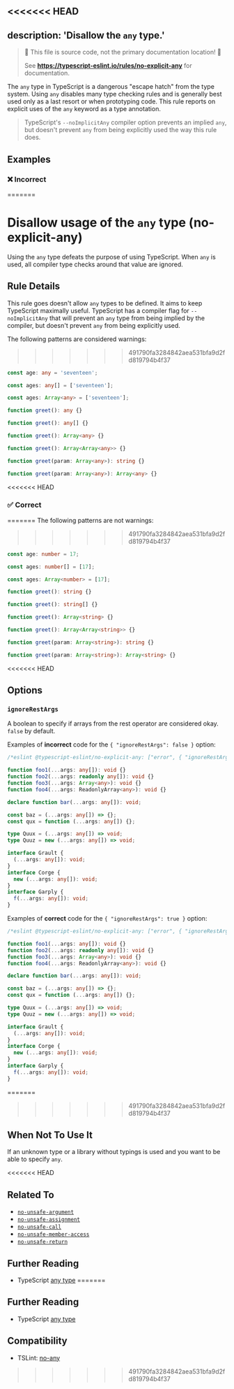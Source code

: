 <<<<<<< HEAD
---
description: 'Disallow the `any` type.'
---

> 🛑 This file is source code, not the primary documentation location! 🛑
>
> See **https://typescript-eslint.io/rules/no-explicit-any** for documentation.

The `any` type in TypeScript is a dangerous "escape hatch" from the type system.
Using `any` disables many type checking rules and is generally best used only as a last resort or when prototyping code.
This rule reports on explicit uses of the `any` keyword as a type annotation.

> TypeScript's `--noImplicitAny` compiler option prevents an implied `any`, but doesn't prevent `any` from being explicitly used the way this rule does.

## Examples

<!--tabs-->

### ❌ Incorrect
=======
# Disallow usage of the `any` type (no-explicit-any)

Using the `any` type defeats the purpose of using TypeScript.
When `any` is used, all compiler type checks around that value are ignored.

## Rule Details

This rule goes doesn't allow `any` types to be defined.
It aims to keep TypeScript maximally useful.
TypeScript has a compiler flag for `--noImplicitAny` that will prevent
an `any` type from being implied by the compiler, but doesn't prevent
`any` from being explicitly used.

The following patterns are considered warnings:
>>>>>>> 491790fa3284842aea531bfa9d2fd819794b4f37

```ts
const age: any = 'seventeen';
```

```ts
const ages: any[] = ['seventeen'];
```

```ts
const ages: Array<any> = ['seventeen'];
```

```ts
function greet(): any {}
```

```ts
function greet(): any[] {}
```

```ts
function greet(): Array<any> {}
```

```ts
function greet(): Array<Array<any>> {}
```

```ts
function greet(param: Array<any>): string {}
```

```ts
function greet(param: Array<any>): Array<any> {}
```

<<<<<<< HEAD
### ✅ Correct
=======
The following patterns are not warnings:
>>>>>>> 491790fa3284842aea531bfa9d2fd819794b4f37

```ts
const age: number = 17;
```

```ts
const ages: number[] = [17];
```

```ts
const ages: Array<number> = [17];
```

```ts
function greet(): string {}
```

```ts
function greet(): string[] {}
```

```ts
function greet(): Array<string> {}
```

```ts
function greet(): Array<Array<string>> {}
```

```ts
function greet(param: Array<string>): string {}
```

```ts
function greet(param: Array<string>): Array<string> {}
```

<<<<<<< HEAD
## Options

### `ignoreRestArgs`

A boolean to specify if arrays from the rest operator are considered okay. `false` by default.

Examples of **incorrect** code for the `{ "ignoreRestArgs": false }` option:

```ts
/*eslint @typescript-eslint/no-explicit-any: ["error", { "ignoreRestArgs": false }]*/

function foo1(...args: any[]): void {}
function foo2(...args: readonly any[]): void {}
function foo3(...args: Array<any>): void {}
function foo4(...args: ReadonlyArray<any>): void {}

declare function bar(...args: any[]): void;

const baz = (...args: any[]) => {};
const qux = function (...args: any[]) {};

type Quux = (...args: any[]) => void;
type Quuz = new (...args: any[]) => void;

interface Grault {
  (...args: any[]): void;
}
interface Corge {
  new (...args: any[]): void;
}
interface Garply {
  f(...args: any[]): void;
}
```

Examples of **correct** code for the `{ "ignoreRestArgs": true }` option:

```ts
/*eslint @typescript-eslint/no-explicit-any: ["error", { "ignoreRestArgs": true }]*/

function foo1(...args: any[]): void {}
function foo2(...args: readonly any[]): void {}
function foo3(...args: Array<any>): void {}
function foo4(...args: ReadonlyArray<any>): void {}

declare function bar(...args: any[]): void;

const baz = (...args: any[]) => {};
const qux = function (...args: any[]) {};

type Quux = (...args: any[]) => void;
type Quuz = new (...args: any[]) => void;

interface Grault {
  (...args: any[]): void;
}
interface Corge {
  new (...args: any[]): void;
}
interface Garply {
  f(...args: any[]): void;
}
```

=======
>>>>>>> 491790fa3284842aea531bfa9d2fd819794b4f37
## When Not To Use It

If an unknown type or a library without typings is used
and you want to be able to specify `any`.

<<<<<<< HEAD
## Related To

- [`no-unsafe-argument`](./no-unsafe-argument.md)
- [`no-unsafe-assignment`](./no-unsafe-assignment.md)
- [`no-unsafe-call`](./no-unsafe-call.md)
- [`no-unsafe-member-access`](./no-unsafe-member-access.md)
- [`no-unsafe-return`](./no-unsafe-return.md)

## Further Reading

- TypeScript [any type](https://www.typescriptlang.org/docs/handbook/basic-types.html#any)
=======
## Further Reading

- TypeScript [any type](https://www.typescriptlang.org/docs/handbook/basic-types.html#any)

## Compatibility

- TSLint: [no-any](https://palantir.github.io/tslint/rules/no-any/)
>>>>>>> 491790fa3284842aea531bfa9d2fd819794b4f37
